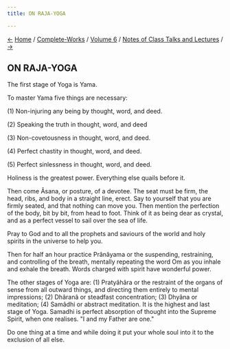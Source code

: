 ```yaml
---
title: ON RAJA-YOGA

---
```

<div>

[←](thoughts_on_the_vedas_and_upanishads.htm) [Home](../../../index.htm)
/ [Complete-Works](../../complete_works.htm) / [Volume
6](../volume_6_contents.htm) / [Notes of Class Talks and
Lectures](notes_of_class_talks_and_lectures_contents.htm)
/ [→](on_bhakti-yoga.htm)

  

## ON RAJA-YOGA

The first stage of Yoga is Yama.

To master Yama five things are necessary:

\(1\) Non-injuring any being by thought, word, and deed.

\(2\) Speaking the truth in thought, word, and deed

\(3\) Non-covetousness in thought, word, and deed.

\(4\) Perfect chastity in thought, word, and deed.

\(5\) Perfect sinlessness in thought, word, and deed.

Holiness is the greatest power. Everything else quails before it.

Then come Âsana, or posture, of a devotee. The seat must be firm, the
head, ribs, and body in a straight line, erect. Say to yourself that you
are firmly seated, and that nothing can move you. Then mention the
perfection of the body, bit by bit, from head to foot. Think of it as
being dear as crystal, and as a perfect vessel to sail over the sea of
life.

Pray to God and to all the prophets and saviours of the world and holy
spirits in the universe to help you.

Then for half an hour practice Prânâyama or the suspending, restraining,
and controlling of the breath, mentally repeating the word Om as you
inhale and exhale the breath. Words charged with spirit have wonderful
power.

The other stages of Yoga are: (1) Pratyâhâra or the restraint of the
organs of sense from all outward things, and directing them entirely to
mental impressions; (2) Dhâranâ or steadfast concentration; (3) Dhyâna
or meditation; (4) Samâdhi or abstract meditation. It is the highest and
last stage of Yoga. Samadhi is perfect absorption of thought into the
Supreme Spirit, when one realises. "I and my Father are one."

Do one thing at a time and while doing it put your whole soul into it to
the exclusion of all else.

</div>
